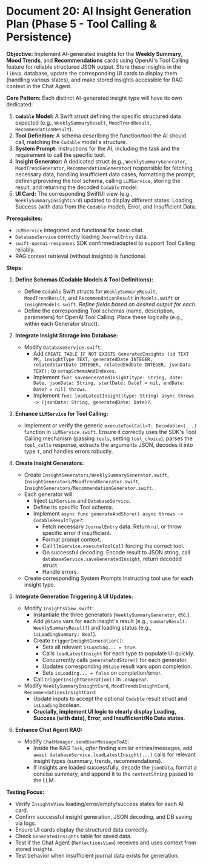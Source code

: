 # Document 20: AI Insight Generation Plan (Phase 5 - Tool Calling & Persistence)

**Objective:** Implement AI-generated insights for the **Weekly Summary**, **Mood Trends**, and **Recommendations** cards using OpenAI's Tool Calling feature for reliable structured JSON output. Store these insights in the `libSQL` database, update the corresponding UI cards to display them (handling various states), and make stored insights accessible for RAG context in the Chat Agent.

**Core Pattern:** Each distinct AI-generated insight type will have its own dedicated:
1.  **`Codable` Model:** A Swift struct defining the specific structured data expected (e.g., `WeeklySummaryResult`, `MoodTrendResult`, `RecommendationResult`).
2.  **Tool Definition:** A schema describing the function/tool the AI should call, matching the `Codable` model's structure.
3.  **System Prompt:** Instructions for the AI, including the task and the requirement to call the specific tool.
4.  **Insight Generator:** A dedicated struct (e.g., `WeeklySummaryGenerator`, `MoodTrendGenerator`, `RecommendationGenerator`) responsible for fetching necessary data, handling insufficient data cases, formatting the prompt, defining/providing the tool schema, calling `LLMService`, storing the result, and returning the decoded `Codable` model.
5.  **UI Card:** The corresponding SwiftUI view (e.g., `WeeklySummaryInsightCard`) updated to display different states: Loading, Success (with data from the `Codable` model), Error, and Insufficient Data.

**Prerequisites:**
*   `LLMService` integrated and functional for basic chat.
*   `DatabaseService` correctly loading `JournalEntry` data.
*   `swift-openai-responses` SDK confirmed/adapted to support Tool Calling reliably.
*   RAG context retrieval (without insights) is functional.

**Steps:**

1.  **Define Schemas (Codable Models & Tool Definitions):**
    *   Define `Codable` Swift structs for `WeeklySummaryResult`, `MoodTrendResult`, and `RecommendationResult` in `Models.swift` or `InsightModels.swift`. *Refine fields based on desired output for each.*
    *   Define the corresponding Tool schemas (name, description, parameters) for OpenAI Tool Calling. Place these logically (e.g., within each Generator struct).

2.  **Integrate Insight Storage into Database:**
    *   Modify `DatabaseService.swift`:
        *   Add `CREATE TABLE IF NOT EXISTS GeneratedInsights (id TEXT PK, insightType TEXT, generatedDate INTEGER, relatedStartDate INTEGER, relatedEndDate INTEGER, jsonData TEXT);` to `setupSchemaAndIndexes`.
        *   Implement `func saveGeneratedInsight(type: String, date: Date, jsonData: String, startDate: Date? = nil, endDate: Date? = nil) throws`.
        *   Implement `func loadLatestInsight(type: String) async throws -> (jsonData: String, generatedDate: Date)?`.

3.  **Enhance `LLMService` for Tool Calling:**
    *   Implement or verify the generic `executeToolCall<T: Decodable>(...)` function in `LLMService.swift`. Ensure it correctly uses the SDK's Tool Calling mechanism (passing `tools`, setting `tool_choice`), parses the `tool_calls` response, extracts the arguments JSON, decodes it into type `T`, and handles errors robustly.

4.  **Create Insight Generators:**
    *   Create `InsightGenerators/WeeklySummaryGenerator.swift`, `InsightGenerators/MoodTrendGenerator.swift`, `InsightGenerators/RecommendationGenerator.swift`.
    *   Each generator will:
        *   Inject `LLMService` and `DatabaseService`.
        *   Define its specific Tool schema.
        *   Implement `async func generateAndStore() async throws -> CodableResultType?`:
            *   Fetch necessary `JournalEntry` data. Return `nil` or throw specific error if insufficient.
            *   Format prompt context.
            *   Call `llmService.executeToolCall` forcing the correct tool.
            *   On successful decoding: Encode result to JSON string, call `databaseService.saveGeneratedInsight`, return decoded struct.
            *   Handle errors.
    *   Create corresponding System Prompts instructing tool use for each insight type.

5.  **Integrate Generation Triggering & UI Updates:**
    *   Modify `InsightsView.swift`:
        *   Instantiate the three generators (`WeeklySummaryGenerator`, etc.).
        *   Add `@State` vars for each insight's result (e.g., `summaryResult: WeeklySummaryResult?`) and loading status (e.g., `isLoadingSummary: Bool`).
        *   Create `triggerInsightGeneration()`:
            *   Sets all relevant `isLoading... = true`.
            *   Calls `loadLatestInsight` for each type to populate UI quickly.
            *   Concurrently calls `generateAndStore()` for each generator.
            *   Updates corresponding `@State` result vars upon completion.
            *   Sets `isLoading... = false` on completion/error.
        *   Call `triggerInsightGeneration()` in `.onAppear`.
    *   Modify `WeeklySummaryInsightCard`, `MoodTrendsInsightCard`, `RecommendationsInsightCard`:
        *   Update inputs to accept the optional `Codable` result struct and `isLoading` boolean.
        *   **Crucially, implement UI logic to clearly display Loading, Success (with data), Error, and Insufficient/No Data states.**

6.  **Enhance Chat Agent RAG:**
    *   Modify `ChatManager.sendUserMessageToAI`:
        *   Inside the RAG `Task`, *after* finding similar entries/messages, add `await databaseService.loadLatestInsight(...)` calls for relevant insight types (summary, trends, recommendations).
        *   If insights are loaded successfully, decode the `jsonData`, format a concise summary, and append it to the `contextString` passed to the LLM.

**Testing Focus:**
*   Verify `InsightsView` loading/error/empty/success states for each AI card.
*   Confirm successful insight generation, JSON decoding, and DB saving via logs.
*   Ensure UI cards display the structured data correctly.
*   Check `GeneratedInsights` table for saved data.
*   Test if the Chat Agent (`ReflectionsView`) receives and uses context from stored insights.
*   Test behavior when insufficient journal data exists for generation.
